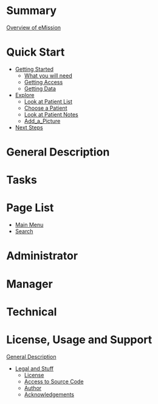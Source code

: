 # Summary

[Overview of eMission]()
# Quick Start
 - [Getting Started]()
    - [What you will need]()
    - [Getting Access]()
    - [Getting Data]()
 - [Explore]() 
    - [Look at Patient List]()
    - [Choose a Patient]()
    - [Look at Patient Notes]()
    - [Add_a_Picture]()
 - [Next Steps]()
# General Description
# Tasks
# Page List
- [Main Menu](MainMenu.md)
- [Search](SearchList.md)
# Administrator
# Manager
# Technical
# License, Usage and Support
[General Description]()
- [Legal and Stuff]()
   - [License]()
   - [Access to Source Code]()
   - [Author]()
   - [Acknowledgements]()
   
